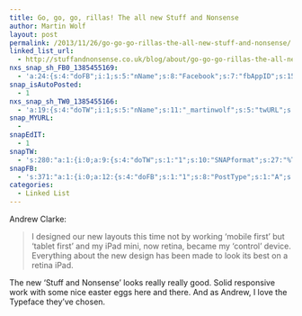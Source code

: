 ```yaml
---
title: Go, go, go, rillas! The all new Stuff and Nonsense
author: Martin Wolf
layout: post
permalink: /2013/11/26/go-go-go-rillas-the-all-new-stuff-and-nonsense/
linked_list_url:
  - http://stuffandnonsense.co.uk/blog/about/go-go-go-rillas-the-all-new-stuff-and-nonsense
nxs_snap_sh_FB0_1385455169:
  - 'a:24:{s:4:"doFB";i:1;s:5:"nName";s:8:"Facebook";s:7:"fbAppID";s:15:"547424155328706";s:8:"fbAppSec";s:32:"7cb4de34e0ff8039f7c03541f99c8105";s:8:"catSelEd";s:0:"";s:10:"fbPostType";s:1:"A";s:7:"fbAttch";s:1:"2";s:12:"fbAttchAsVid";i:0;s:6:"imgUpl";s:1:"1";s:11:"fbMsgFormat";s:38:"New post on TheAmazingWeb.net: %TITLE%";s:10:"fbMsgAFrmt";s:0:"";s:10:"riComments";i:0;s:12:"riCommentsAA";i:0;s:5:"fbURL";s:41:"https://www.facebook.com/visuellegedanken";s:6:"fbPgID";s:16:"visuellegedanken";s:6:"catSel";s:1:"0";s:14:"fbAppAuthToken";s:183:"CAAHx4R5R4MIBAN5RO4N873D8mKgRvoi8q7mqc9djALiq5tkKfAbmI84x09uohZAzhxGmW8e9vHWKp3ezhz9WnIywE5yi4kyZA4UyZAMFgJZAhTimmRtcgZC6jqvZCtj5BEFPbq76oKuIKxrxPJR9K1KR7bBupOnGFlzYXF61AXITbDcshKaXN2";s:18:"fbAppPageAuthToken";s:183:"CAAHx4R5R4MIBAN5RO4N873D8mKgRvoi8q7mqc9djALiq5tkKfAbmI84x09uohZAzhxGmW8e9vHWKp3ezhz9WnIywE5yi4kyZA4UyZAMFgJZAhTimmRtcgZC6jqvZCtj5BEFPbq76oKuIKxrxPJR9K1KR7bBupOnGFlzYXF61AXITbDcshKaXN2";s:13:"fbAppAuthUser";s:10:"1607117196";s:8:"isPosted";s:0:"";s:8:"imgToUse";b:0;s:8:"urlToUse";b:0;s:2:"ii";i:0;s:9:"timeToRun";i:1385455169;}'
snap_isAutoPosted:
  - 1
nxs_snap_sh_TW0_1385455166:
  - 'a:19:{s:4:"doTW";i:1;s:5:"nName";s:11:"_martinwolf";s:5:"twURL";s:30:"http://twitter.com/_martinwolf";s:9:"twConsKey";s:22:"43f4ucgXHmQ656M02ZBUxw";s:9:"twConsSec";s:42:"DrRkkZBFd0cClZD7dkNzUgimG9yud45yXIaXPUXn3c";s:10:"twAccToken";s:50:"15392033-DNYwP7PucUC9UGuba81ugP89CLdCf7MBB0zy3G9js";s:8:"catSelEd";s:0:"";s:10:"riComments";i:0;s:11:"riCommentsM";i:0;s:12:"riCommentsAA";i:0;s:13:"twAccTokenSec";s:42:"dnlfWj0ZBmBlrSpOVL7wJkFMfOc7Hfgexj7ykUKsXM";s:11:"twMsgFormat";s:27:"%TITLE%: %URL% by @malarkey";s:8:"attchImg";i:0;s:4:"twOK";i:1;s:6:"catSel";s:1:"0";s:8:"isPosted";s:0:"";s:8:"imgToUse";b:0;s:2:"ii";i:0;s:9:"timeToRun";i:1385455166;}'
snap_MYURL:
  - 
snapEdIT:
  - 1
snapTW:
  - 's:280:"a:1:{i:0;a:9:{s:4:"doTW";s:1:"1";s:10:"SNAPformat";s:27:"%TITLE%: %URL% by @malarkey";s:8:"attchImg";s:1:"0";s:9:"isAutoImg";s:1:"A";s:8:"imgToUse";b:0;s:11:"isPrePosted";s:1:"1";s:8:"isPosted";s:1:"1";s:4:"pgID";s:18:"405254467064700928";s:5:"pDate";s:19:"2013-11-26 08:39:28";}}";'
snapFB:
  - 's:371:"a:1:{i:0;a:12:{s:4:"doFB";s:1:"1";s:8:"PostType";s:1:"A";s:10:"AttachPost";s:1:"2";s:10:"SNAPformat";s:38:"New post on TheAmazingWeb.net: %TITLE%";s:9:"isAutoImg";s:1:"A";s:8:"imgToUse";b:0;s:9:"isAutoURL";s:1:"A";s:8:"urlToUse";b:0;s:11:"isPrePosted";s:1:"1";s:8:"isPosted";s:1:"1";s:4:"pgID";s:28:"1607117196_10201046560478654";s:5:"pDate";s:19:"2013-11-26 08:39:31";}}";'
categories:
  - Linked List
---
```

<p class="linked-list-quote-author">
  Andrew Clarke:
</p>

> I designed our new layouts this time not by working ‘mobile first’ but ‘tablet first’ and my iPad mini, now retina, became my ‘control’ device. Everything about the new design has been made to look its best on a retina iPad.

The new &#8216;Stuff and Nonsense&#8217; looks really really good. Solid responsive work with some nice easter eggs here and there. And as Andrew, I love the Typeface they&#8217;ve chosen.